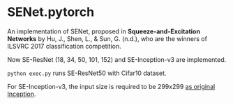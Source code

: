 # SENet.pytorch

An implementation of SENet, proposed in **Squeeze-and-Excitation Networks** by Hu, J., Shen, L., & Sun, G. (n.d.), who are the winners of ILSVRC 2017 classification competition.

Now SE-ResNet (18, 34, 50, 101, 152) and SE-Inception-v3 are implemented.

`python exec.py` runs SE-ResNet50 with Cifar10 dataset.

For SE-Inception-v3, the input size is required to be 299x299 [as original Inception](https://github.com/tensorflow/models/tree/master/inception).
